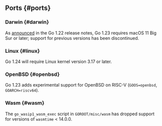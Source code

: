 ## Ports {#ports}

### Darwin {#darwin}

<!-- go.dev/issue/64207 -->
As [announced](go1.22#darwin) in the Go 1.22 release notes,
Go 1.23 requires macOS 11 Big Sur or later;
support for previous versions has been discontinued.

### Linux {#linux}

Go 1.24 will require Linux kernel version 3.17 or later.

### OpenBSD {#openbsd}

<!-- go.dev/issue/55999, CL 518629, CL 518630 -->
<!-- TODO: Should it say 'experimental' like in go.dev/doc/go1.22#openbsd or https://go.dev/doc/go1.20#freebsd-riscv, or not? -->
Go 1.23 adds experimental support for OpenBSD on RISC-V (`GOOS=openbsd`, `GOARCH=riscv64`).

### Wasm {#wasm}

<!-- go.dev/issue/63718 -->
The `go_wasip1_wasm_exec` script in `GOROOT/misc/wasm` has dropped support
for versions of `wasmtime` < 14.0.0.
